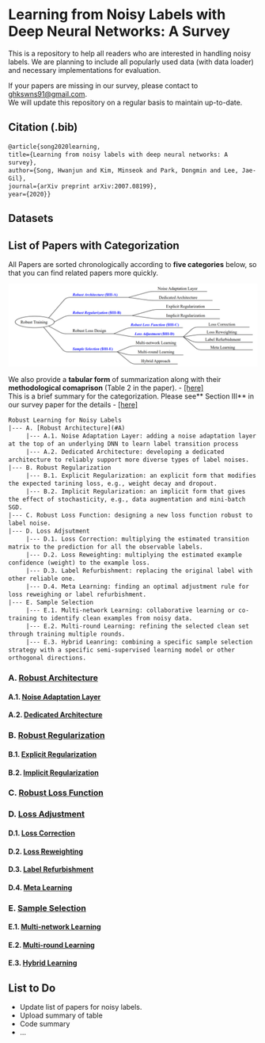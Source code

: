 # Learning from Noisy Labels with Deep Neural Networks: A Survey
This is a repository to help all readers who are interested in handling noisy labels. We are planning to include all popularly used data (with data loader) and necessary implementations for evaluation. 

If your papers are missing in our survey, please contact to ghkswns91@gmail.com.</br>
We will update this repository on a regular basis to maintain up-to-date. 


## __Citation (.bib)__ </br>
```
@article{song2020learning,
title={Learning from noisy labels with deep neural networks: A survey},
author={Song, Hwanjun and Kim, Minseok and Park, Dongmin and Lee, Jae-Gil},
journal={arXiv preprint arXiv:2007.08199},
year={2020}}
```

## Datasets

## List of Papers with Categorization

All Papers are sorted chronologically according to **five categories** below, so that you can find related papers more quickly. 

<p align="center">
<img src="files/images/high-level-view.png " width="650">
</p>

We also provide a **tabular form** of summarization along with their **methodological comaprison** (Table 2 in the paper). - [[here]](https://github.com/songhwanjun/Awesome-Noisy-Labels/blob/main/files/images/comparison.png) <br/>
This is a brief summary for the categorization. Please see** Section III** in our survey paper for the details - [[here]](https://github.com/songhwanjun/Awesome-Noisy-Labels/blob/main/files/Survey%20on%20Noisy%20Labels.pdf) 



```
Robust Learning for Noisy Labels
|--- A. [Robust Architecture](#A)
     |--- A.1. Noise Adaptation Layer: adding a noise adaptation layer at the top of an underlying DNN to learn label transition process
     |--- A.2. Dedicated Architecture: developing a dedicated architecture to reliably support more diverse types of label noises.
|--- B. Robust Regularization
     |--- B.1. Explicit Regularization: an explicit form that modifies the expected tarining loss, e.g., weight decay and dropout.
     |--- B.2. Implicit Regularization: an implicit form that gives the effect of stochasticity, e.g., data augmentation and mini-batch SGD.
|--- C. Robust Loss Function: designing a new loss function robust to label noise.
|--- D. Loss Adjsutment
     |--- D.1. Loss Correction: multiplying the estimated transition matrix to the prediction for all the observable labels.
     |--- D.2. Loss Reweighting: multiplying the estimated example confidence (weight) to the example loss.
     |--- D.3. Label Refurbishment: replacing the original label with other reliable one.
     |--- D.4. Meta Learning: finding an optimal adjustment rule for loss reweighing or label refurbishment.
|--- E. Sample Selection
     |--- E.1. Multi-network Learning: collaborative learning or co-training to identify clean examples from noisy data.
     |--- E.2. Multi-round Learning: refining the selected clean set through training multiple rounds.
     |--- E.3. Hybrid Leanring: combining a specific sample selection strategy with a specific semi-supervised learning model or other orthogonal directions.
```

<a name="A"></a>
### A. [Robust Architecture](#content)
<a name="A1"></a>
#### A.1. [Noise Adaptation Layer](#content)
<a name="A2"></a>
#### A.2. [Dedicated Architecture](#content)

<a name="B"></a>
### B. [Robust Regularization](#content)
<a name="B1"></a>
#### B.1. [Explicit Regularization](#content)
<a name="B2"></a>
#### B.2. [Implicit Regularization](#content)

<a name="C"></a>
### C. [Robust Loss Function](#content)

<a name="D"></a>
### D. [Loss Adjustment](#content)
<a name="D1"></a>
#### D.1. [Loss Correction](#content)
<a name="D2"></a>
#### D.2. [Loss Reweighting](#content)
<a name="D3"></a>
#### D.3. [Label Refurbishment](#content)
<a name="D4"></a>
#### D.4. [Meta Learning](#content)

<a name="E"></a>
### E. [Sample Selection](#content)
<a name="E1"></a>
#### E.1. [Multi-network Learning](#content)
<a name="E2"></a>
#### E.2. [Multi-round Learning](#content)
<a name="E3"></a>
#### E.3. [Hybrid Learning](#content)


## List to Do
- Update list of papers for noisy labels.
- Upload summary of table
- Code summary
- ...
